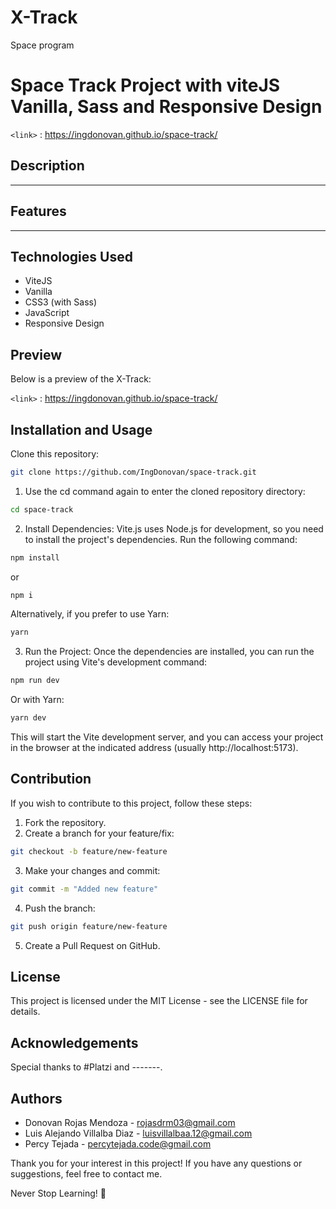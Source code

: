 # X-Track

Space program

# Space Track Project with viteJS Vanilla, Sass and Responsive Design

`<link>` : <https://ingdonovan.github.io/space-track/>

## Description

-----

## Features

------

## Technologies Used

- ViteJS
- Vanilla
- CSS3 (with Sass)
- JavaScript
- Responsive Design

## Preview
Below is a preview of the X-Track:

`<link>` : <https://ingdonovan.github.io/space-track/>

## Installation and Usage
Clone this repository:

```bash
git clone https://github.com/IngDonovan/space-track.git
```
1. Use the cd command again to enter the cloned repository directory:

```bash
cd space-track
```
2. Install Dependencies: Vite.js uses Node.js for development, so you need to install the project's dependencies. Run the following command:
```bash
npm install 
```
or
```bash
npm i 
```
Alternatively, if you prefer to use Yarn:
```bash
yarn
```
3. Run the Project: Once the dependencies are installed, you can run the project using Vite's development command:
```bash
npm run dev
```
Or with Yarn:
```bash
yarn dev
```
This will start the Vite development server, and you can access your project in the browser at the indicated address (usually http://localhost:5173).

## Contribution

If you wish to contribute to this project, follow these steps:

1. Fork the repository.
2. Create a branch for your feature/fix:
```bash
git checkout -b feature/new-feature
```
3. Make your changes and commit:
```bash
git commit -m "Added new feature"
```
4. Push the branch:
```bash
git push origin feature/new-feature
```
5. Create a Pull Request on GitHub.

## License
This project is licensed under the MIT License - see the LICENSE file for details.

## Acknowledgements
Special thanks to #Platzi and -------.

## Authors
+ Donovan Rojas Mendoza - rojasdrm03@gmail.com
+ Luis Alejando Villalba Diaz - luisvillalbaa.12@gmail.com
+ Percy Tejada - percytejada.code@gmail.com

Thank you for your interest in this project! If you have any questions or suggestions, feel free to contact me.

Never Stop Learning! 🚀